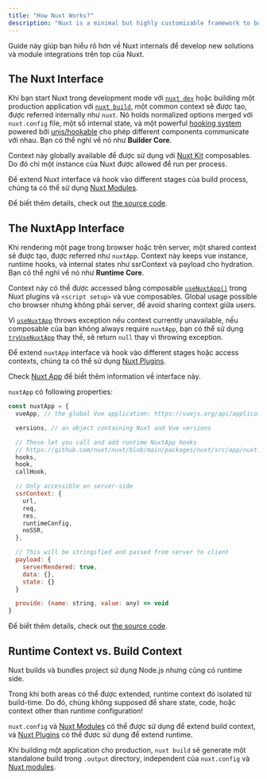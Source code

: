 ```yaml
---
title: "How Nuxt Works?"
description: "Nuxt is a minimal but highly customizable framework to build web applications."
---
```


Guide này giúp bạn hiểu rõ hơn về Nuxt internals để develop new solutions và module integrations trên top của Nuxt.

## The Nuxt Interface

Khi bạn start Nuxt trong development mode với [`nuxt dev`](/docs/api/commands/dev) hoặc building một production application với [`nuxt build`](/docs/api/commands/build),
một common context sẽ được tạo, được referred internally như `nuxt`. Nó holds normalized options merged với `nuxt.config` file,
một số internal state, và một powerful [hooking system](/docs/api/advanced/hooks) powered bởi [unjs/hookable](https://github.com/unjs/hookable)
cho phép different components communicate với nhau. Bạn có thể nghĩ về nó như **Builder Core**.

Context này globally available để được sử dụng với [Nuxt Kit](/docs/guide/going-further/kit) composables.
Do đó chỉ một instance của Nuxt được allowed để run per process.

Để extend Nuxt interface và hook vào different stages của build process, chúng ta có thể sử dụng [Nuxt Modules](/docs/guide/going-further/modules).

Để biết thêm details, check out [the source code](https://github.com/nuxt/nuxt/blob/main/packages/nuxt/src/core/nuxt.ts).

## The NuxtApp Interface

Khi rendering một page trong browser hoặc trên server, một shared context sẽ được tạo, được referred như `nuxtApp`.
Context này keeps vue instance, runtime hooks, và internal states như ssrContext và payload cho hydration.
Bạn có thể nghĩ về nó như **Runtime Core**.

Context này có thể được accessed bằng composable [`useNuxtApp()`](/docs/api/composables/use-nuxt-app) trong Nuxt plugins và `<script setup>` và vue composables.
Global usage possible cho browser nhưng không phải server, để avoid sharing context giữa users.

Vì [`useNuxtApp`](/docs/api/composables/use-nuxt-app) throws exception nếu context currently unavailable, nếu composable của bạn không always require `nuxtApp`, bạn có thể sử dụng [`tryUseNuxtApp`](/docs/api/composables/use-nuxt-app#tryusenuxtapp) thay thế, sẽ return `null` thay vì throwing exception.

Để extend `nuxtApp` interface và hook vào different stages hoặc access contexts, chúng ta có thể sử dụng [Nuxt Plugins](/docs/guide/directory-structure/plugins).

Check [Nuxt App](/docs/api/composables/use-nuxt-app) để biết thêm information về interface này.

`nuxtApp` có following properties:

```js
const nuxtApp = {
  vueApp, // the global Vue application: https://vuejs.org/api/application.html#application-api

  versions, // an object containing Nuxt and Vue versions

  // These let you call and add runtime NuxtApp hooks
  // https://github.com/nuxt/nuxt/blob/main/packages/nuxt/src/app/nuxt.ts#L18
  hooks,
  hook,
  callHook,

  // Only accessible on server-side
  ssrContext: {
    url,
    req,
    res,
    runtimeConfig,
    noSSR,
  },

  // This will be stringified and passed from server to client
  payload: {
    serverRendered: true,
    data: {},
    state: {}
  }

  provide: (name: string, value: any) => void
}
```

Để biết thêm details, check out [the source code](https://github.com/nuxt/nuxt/blob/main/packages/nuxt/src/app/nuxt.ts).

## Runtime Context vs. Build Context

Nuxt builds và bundles project sử dụng Node.js nhưng cũng có runtime side.

Trong khi both areas có thể được extended, runtime context đó isolated từ build-time. Do đó, chúng không supposed để share state, code, hoặc context other than runtime configuration!

`nuxt.config` và [Nuxt Modules](/docs/guide/going-further/modules) có thể được sử dụng để extend build context, và [Nuxt Plugins](/docs/guide/directory-structure/plugins) có thể được sử dụng để extend runtime.

Khi building một application cho production, `nuxt build` sẽ generate một standalone build trong `.output` directory, independent của `nuxt.config` và [Nuxt modules](/docs/guide/going-further/modules).
